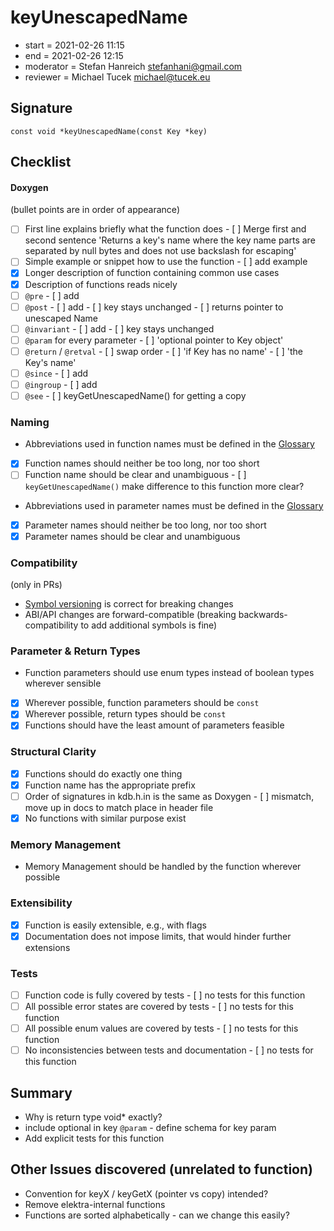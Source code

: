 # keyUnescapedName

- start = 2021-02-26 11:15
- end = 2021-02-26 12:15
- moderator = Stefan Hanreich <stefanhani@gmail.com>
- reviewer = Michael Tucek <michael@tucek.eu>

## Signature

`const void *keyUnescapedName(const Key *key)`

## Checklist

#### Doxygen

(bullet points are in order of appearance)

- [ ] First line explains briefly what the function does
      - [ ] Merge first and second sentence
        'Returns a key's name where the key name parts are separated by null bytes and does not use backslash for escaping'
- [ ] Simple example or snippet how to use the function
      - [ ] add example
- [x] Longer description of function containing common use cases
- [x] Description of functions reads nicely
- [ ] `@pre`
      - [ ] add
- [ ] `@post`
      - [ ] add
      - [ ] key stays unchanged
      - [ ] returns pointer to unescaped Name
- [ ] `@invariant`
      - [ ] add
      - [ ] key stays unchanged
- [ ] `@param` for every parameter
      - [ ] 'optional pointer to Key object'
- [ ] `@return` / `@retval`
      - [ ] swap order
      - [ ] 'if Key has no name'
      - [ ] 'the Key's name'
- [ ] `@since`
      - [ ] add
- [ ] `@ingroup`
      - [ ] add
- [ ] `@see`
      - [ ] keyGetUnescapedName() for getting a copy

### Naming

- Abbreviations used in function names must be defined in the
      [Glossary](/doc/help/elektra-glossary.md)
- [x] Function names should neither be too long, nor too short
- [ ] Function name should be clear and unambiguous
      - [ ] `keyGetUnescapedName()` make difference to this function more clear?
- Abbreviations used in parameter names must be defined in the
      [Glossary](/doc/help/elektra-glossary.md)
- [x] Parameter names should neither be too long, nor too short
- [x] Parameter names should be clear and unambiguous

### Compatibility

(only in PRs)

- [Symbol versioning](/doc/dev/symbol-versioning.md)
      is correct for breaking changes
- ABI/API changes are forward-compatible (breaking backwards-compatibility
      to add additional symbols is fine)

### Parameter & Return Types

- Function parameters should use enum types instead of boolean types
      wherever sensible
- [x] Wherever possible, function parameters should be `const`
- [x] Wherever possible, return types should be `const`
- [x] Functions should have the least amount of parameters feasible

### Structural Clarity

- [x] Functions should do exactly one thing
- [x] Function name has the appropriate prefix
- [ ] Order of signatures in kdb.h.in is the same as Doxygen
      - [ ] mismatch, move up in docs to match place in header file
- [x] No functions with similar purpose exist

### Memory Management

- Memory Management should be handled by the function wherever possible

### Extensibility

- [x] Function is easily extensible, e.g., with flags
- [x] Documentation does not impose limits, that would hinder further extensions

### Tests

- [ ] Function code is fully covered by tests
      - [ ] no tests for this function
- [ ] All possible error states are covered by tests
      - [ ] no tests for this function
- [ ] All possible enum values are covered by tests
      - [ ] no tests for this function
- [ ] No inconsistencies between tests and documentation
      - [ ] no tests for this function

## Summary
- Why is return type void* exactly?
- include optional in key `@param` - define schema for key param
- Add explicit tests for this function

## Other Issues discovered (unrelated to function)
- Convention for keyX / keyGetX (pointer vs copy) intended?
- Remove elektra-internal functions
- Functions are sorted alphabetically - can we change this easily?
